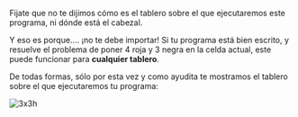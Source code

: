 Fijate que no te dijimos cómo es el tablero sobre el que ejecutaremos este programa, ni dónde está el cabezal.

Y eso es porque.... ¡no te debe importar! Si tu programa está bien escrito, y resuelve el problema de poner 4 roja y 3 negra en la celda actual, este puede funcionar para **cualquier tablero**.

De todas formas, sólo por esta vez y como ayudita te mostramos el tablero sobre el que ejecutaremos tu programa:

![3x3h](https://raw.githubusercontent.com/mumuki/mumuki-fundamentos-ruby-stones-guia-1-primeros-programas/master/3x3h.png)
